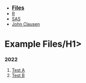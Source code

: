 <HTML>
<HEAD>
<LINK REL=stylesheet HREF="Filesstyle.css" TYPE="text/css">
<TITLE>Examples</TITLE>
</HEAD>

<BODY>
<div id="menu">
<ul>
<li><a href="stat510.html"><strong style="font-size: 125%;">Files</strong></a></li>
<li><a href="R.html">R</a></li>
<li><a href="SAS.html">SAS</a></li>
<li><a href="http://jclausen111.github.io">John Clausen</a></li>
</ul>
</div>


<H1>Example Files/H1>
<H3>2022</H3>


<OL>

<LI><A HREF="01test.txt">
Test A</A>

<LI><A HREF="02test.txt">
Test B</A>


 

</OL>

</BODY>
</HTML>
